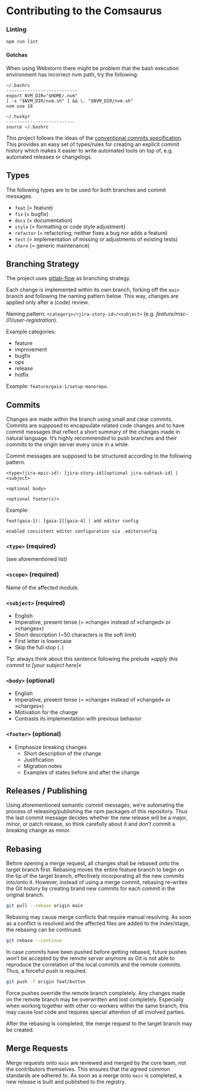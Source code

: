 # Contributing to the Comsaurus

### Linting
```
npm run lint
```

#### Gotchas

When using Webstorm there might be problem that the bash execution environment has incorrect nvm path, try the following:

```
~/.bashrc
---------------------------
export NVM_DIR="$HOME/.nvm"
[ -s "$NVM_DIR/nvm.sh" ] && \. "$NVM_DIR/nvm.sh"
nvm use 18
```
```
~/.huskyr
--------------------------
source ~/.bashrc
```

This project follows the ideas of the [conventional commits specification](https://www.conventionalcommits.org/). 
This provides an easy set of types/rules for creating an explicit commit history which makes it easier to write automated 
tools on top of, e.g. automated releases or changelogs.

## Types

The following types are to be used for both branches and commit messages.

- `feat` (= feature)
- `fix` (= bugfix)
- `docs` (= documentation)
- `style` (= formatting or code style adjustment)
- `refactor` (= refactoring; neither fixes a bug nor adds a feature)
- `test` (= implementation of missing or adjustments of existing tests)
- `chore` (= generic maintenance)

## Branching Strategy
The project uses [gitlab-flow](https://docs.gitlab.com/ee/topics/gitlab_flow.html) as branching strategy.

Each change is implemented within its own branch, forking off the `main` branch and following the naming pattern below. 
This way, changes are applied only after a (code) review.

Naming pattern: `<category>/<jira-story-id>/<subject>` (e.g. _feature/msc-01/user-registration_).

Example categories:

- feature
- improvement
- bugfix
- ops
- release
- hotfix

Example: `feature/gaia-1/setup-monorepo`.

## Commits

Changes are made within the branch using small and clear commits. Commits are supposed to encapsulate related code changes 
and to have commit messages that reflect a short summary of the changes made in natural language. It’s highly recommended to 
push branches and their commits to the origin server every once in a while.

Commit messages are supposed to be structured according to the following pattern.

```plain
<type>(jira-epic-id): [jira-story-id][optional jira-subtask-id] | <subject>

<optional body>

<optional footer(s)>
```
Example:
```
feat(gaia-1): [gaia-2][gaia-4] | add editor config

enabled consistent editor configuration via .editorconfig
```
### `<type>` (required)

(see aforementioned list)

### `<scope>` (required)

Name of the affected module.

### `<subject>` (required)

- English
- Imperative, present tense (= »change« instead of »changed» or »changes«)
- Short description (~50 characters is the soft limit)
- First letter is lowercase
- Skip the full stop (`.`)

Tip: always think about this sentence following the prelude »_apply this commit to [your subject here]_«

### `<body>` (optional)

- English
- Imperative, present tense (= »change« instead of »changed» or »changes«)
- Motivation for the change
- Contrasts its implementation with previous behavior

### `<footer>` (optional)

- Emphasize breaking changes
  - Short description of the change
  - Justification
  - Migration notes
  - Examples of states before and after the change

## Releases / Publishing

Using aforementioned semantic commit messages, we’re automating the process of releasing/publishing the npm packages of 
this repository. Thus the last commit message decides whether the new release will be a major, minor, or patch release, so 
think carefully about it and don’t commit a breaking change as minor.

## Rebasing

Before opening a merge request, all changes shall be rebased onto the target branch first. Rebasing moves the entire feature 
branch to begin on the tip of the target branch, effectively incorporating all the new commits into/onto it. However, instead 
of using a merge commit, rebasing re-writes the Git history by creating brand new commits for each commit in the original branch.

```sh
git pull --rebase origin main
```

Rebasing may cause merge conflicts that require manual resolving. As soon as a conflict is resolved and the affected files are 
added to the index/stage, the rebasing can be continued.

```sh
git rebase --continue
```

In case commits have been pushed before getting rebased, future pushes won’t be accepted by the remote server anymore as Git is 
not able to reproduce the correlation of the local commits and the remote commits. Thus, a forceful push is required.

```sh
git push -f origin feat/button
```

Force pushes override the remote branch completely. Any changes made on the remote branch may be overwritten and lost completely. 
Especially when working together with other co-workers within the same branch, this may cause lost code and requires special 
attention of all involved parties.

After the rebasing is completed, the merge request to the target branch may be created.

## Merge Requests

Merge requests onto `main` are reviewed and merged by the core team, not the contributors themselves. This ensures that the agreed 
common standards are adhered to. As soon as a merge onto `main` is completed, a new release is built and published to the registry.
